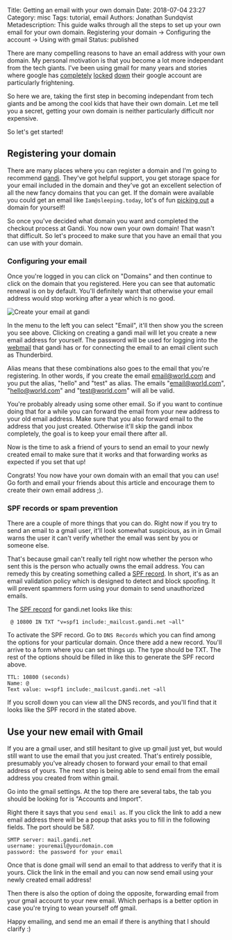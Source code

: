 Title: Getting an email with your own domain
Date: 2018-07-04 23:27
Category: misc
Tags: tutorial, email
Authors: Jonathan Sundqvist
Metadescription: This guide walks through all the steps to set up your own email for your own domain. Registering your domain -> Configuring the account -> Using with gmail
Status: published

There are many compelling reasons to have an email address with your own domain. My personal motivation is that you become a lot more independant from the tech giants. I've been using gmail for many years and stories  where google has [completely](goog1) [locked](goog2) [down](goog3) their google account are particularly frightening.

So here we are, taking the first step in becoming independant from tech giants and be among the cool kids that have their own domain. Let me tell you a secret, getting your own domain is neither particularly difficult nor expensive.

So let's get started!

## Registering your domain

There are many places where you can register a domain and I'm going to recommend [gandi](gandi). They've got helpful support, you get storage space for your email included in the domain and they've got an excellent selection of all the new fancy domains that you can get. If the domain were available you could get an email like `Iam@sleeping.today`, lot's of fun [picking out](gandi_search) a domain for yourself!

So once you've decided what domain you want and completed the checkout process at Gandi. You now own your own domain! That wasn't that difficult. So let's proceed to make sure that you have an email that you can use with your domain.

### Configuring your email

Once you're logged in you can click on "Domains" and then continue to click on the domain that you registered. Here you can see that automatic renewal is on by default. You'll definitely want that otherwise your email address would stop working after a year which is no good.

![Create your email at gandi]({filename}/images/your-own-email/create-email-address.png)

In the menu to the left you can select "Email", it'll then show you the screen you see above. Clicking on creating a gandi mail will let you create a new email address for yourself. The password will be used for logging into the [webmail](gandimail) that gandi has or for connecting the email to an email client such as Thunderbird.

Alias means that these combinations also goes to the email that you're registering. In other words, if you create the email email@world.com and you put the alias, "hello" and "test" as alias. The emails "email@world.com", "hello@world.com" and "test@world.com" will all be valid.

You're probably already using some other email. So if you want to continue doing that for a while you can forward the email from your new address to your old email address. Make sure that you also forward email to the address that you just created. Otherwise it'll skip the gandi inbox completely, the goal is to keep your email there after all.

Now is the time to ask a friend of yours to send an email to your newly created email to make sure that it works and that forwarding works as expected if you set that up!

Congrats! You now have your own domain with an email that you can use! Go forth and email your friends about this article and encourage them to create their own email address ;).

### SPF records or spam prevention

There are a couple of more things that you can do. Right now if you try to send an email to a gmail user, it'll look somewhat suspicious, as in in Gmail warns the user it can't verify whether the email was sent by you or someone else.

That's because gmail can't really tell right now whether the person who sent this is the person who actually owns the email address. You can remedy this by creating something called a [SPF record](spfwiki). In short, it's as an email validation policy which is designed to detect and block spoofing. It will prevent spammers form using your domain to send unauthorized emails.

The [SPF record](spfgandi) for gandi.net looks like this:

```
 @ 10800 IN TXT "v=spf1 include:_mailcust.gandi.net ~all"
```

To activate the SPF record. Go to `DNS Records` which you can find among the options for your particular domain. Once there add a new record. You'll arrive to a form where you can set things up. The type should be TXT. The rest of the options should be filled in like this to generate the SPF record above.

```
TTL: 10800 (seconds)
Name: @
Text value: v=spf1 include:_mailcust.gandi.net ~all
```

If you scroll down you can view all the DNS records, and you'll find that it looks like the SPF record in the stated above.


## Use your new email with Gmail

If you are a gmail user, and still hesitant to give up gmail just yet, but would still want to use the email that you just created. That's entirely possible, presumably you've already chosen to forward your email to that email address of yours. The next step is being able to send email from the email address you created from within gmail.

Go into the gmail settings. At the top there are several tabs, the tab you should be looking for is "Accounts and Import".

Right there it says that you `send email as`. If you click the link to add a new email address there will be a popup that asks you to fill in the following fields. The port should be 587.

```
SMTP server: mail.gandi.net
username: youremail@yourdomain.com
password: the password for your email
```

Once that is done gmail will send an email to that address to verify that it is yours. Click the link in the email and you can now send email using your newly created email address!

Then there is also the option of doing the opposite, forwarding email from your gmail account to your new email. Which perhaps is a better option in case you're trying to wean yourself off gmail.

Happy emailing, and send me an email if there is anything that I should clarify :)

[goog1]: https://twitter.com/search?q=google%2Baccount%2Bdisabled&src=typd
[goog2]: https://news.ycombinator.com/item?id=4013799
[goog3]: https://shkspr.mobi/blog/2015/11/the-day-google-deleted-me/
[gandi]: https://www.gandi.net
[gandi_search]: https://shop.gandi.net/en/domain/suggest
[gandimail]: https://webmail.gandi.net/
[spfwiki]: https://en.wikipedia.org/wiki/Sender_Policy_Framework
[spfgandi]: https://wiki.gandi.net/en/dns/zone/spf-record
